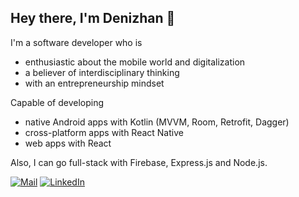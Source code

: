 ## Hey there, I'm Denizhan 👋

I'm a software developer who is
- enthusiastic about the mobile world and digitalization
- a believer of interdisciplinary thinking
- with an entrepreneurship mindset

Capable of developing 
- native Android apps with Kotlin (MVVM, Room, Retrofit, Dagger)
- cross-platform apps with React Native
- web apps with React

Also, I can go full-stack with Firebase, Express.js and Node.js.

[![Mail](https://img.shields.io/badge/Microsoft_Outlook-0078D4?style=flat-square&logo=microsoft-outlook&logoColor=white)](mailto:denizhandalgic@outlook.com) [![LinkedIn](https://img.shields.io/badge/LinkedIn-0077B5?style=flat-square&logo=linkedin&logoColor=white)](https://www.linkedin.com/in/denizhandalgic/)

